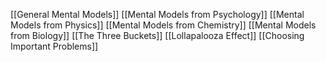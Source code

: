 [[General Mental Models]]
[[Mental Models from Psychology]]
[[Mental Models from Physics]]
[[Mental Models from Chemistry]]
[[Mental Models from Biology]]
[[The Three Buckets]]
[[Lollapalooza Effect]]
[[Choosing Important Problems]]



